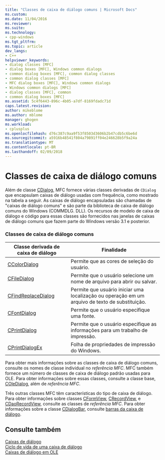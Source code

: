 ```yaml
---
title: "Classes de caixa de diálogo comuns | Microsoft Docs"
ms.custom: 
ms.date: 11/04/2016
ms.reviewer: 
ms.suite: 
ms.technology:
- cpp-windows
ms.tgt_pltfrm: 
ms.topic: article
dev_langs:
- C++
helpviewer_keywords:
- dialog classes [MFC]
- dialog boxes [MFC], Windows common dialogs
- common dialog boxes [MFC], common dialog classes
- common dialog classes [MFC]
- MFC dialog boxes [MFC], Windows common dialogs
- Windows common dialogs [MFC]
- dialog classes [MFC], common
- common dialog boxes [MFC]
ms.assetid: 5c4f6443-896c-4b05-a7df-8169fdadc71d
caps.latest.revision: 
author: mikeblome
ms.author: mblome
manager: ghogen
ms.workload:
- cplusplus
ms.openlocfilehash: d76c387c9aa9f53f8503d3606b2b47cdb5c6be6d
ms.sourcegitcommit: a5916b48541f804a79891ff04e246628b5f9a24a
ms.translationtype: MT
ms.contentlocale: pt-BR
ms.lasthandoff: 02/09/2018
---
```

# <a name="common-dialog-classes"></a>Classes de caixa de diálogo comuns
Além de classe [CDialog](../mfc/reference/cdialog-class.md), MFC fornece várias classes derivadas de `CDialog` que encapsulam caixas de diálogo usadas com frequência, como mostrado na tabela a seguir. As caixas de diálogo encapsuladas são chamadas de "caixas de diálogo comuns" e são parte da biblioteca de caixa de diálogo comuns do Windows (COMMDLG. DLL). Os recursos de modelo de caixa de diálogo e código para essas classes são fornecidos nas janelas de caixas de diálogo comuns que fazem parte do Windows versão 3.1 e posterior.  
  
### <a name="common-dialog-classes"></a>Classes de caixa de diálogo comuns  
  
|Classe derivada de caixa de diálogo|Finalidade|  
|--------------------------|-------------|  
|[CColorDialog](../mfc/reference/ccolordialog-class.md)|Permite que as cores de seleção do usuário.|  
|[CFileDialog](../mfc/reference/cfiledialog-class.md)|Permite que o usuário selecione um nome de arquivo para abrir ou salvar.|  
|[CFindReplaceDialog](../mfc/reference/cfindreplacedialog-class.md)|Permite que usuário iniciar uma localização ou operação em um arquivo de texto de substituição.|  
|[CFontDialog](../mfc/reference/cfontdialog-class.md)|Permite que o usuário especifique uma fonte.|  
|[CPrintDialog](../mfc/reference/cprintdialog-class.md)|Permite que o usuário especifique as informações para um trabalho de impressão.|  
|[CPrintDialogEx](../mfc/reference/cprintdialogex-class.md)|Folha de propriedades de impressão do Windows.|  
  
 Para obter mais informações sobre as classes de caixa de diálogo comuns, consulte os nomes de classe individual no *referência MFC*. MFC também fornece um número de classes de caixa de diálogo padrão usadas para OLE. Para obter informações sobre essas classes, consulte a classe base, [COleDialog](../mfc/reference/coledialog-class.md), além de *referência MFC*.  
  
 Três outras classes MFC têm características do tipo de caixa de diálogo. Para obter informações sobre classes [CFormView](../mfc/reference/cformview-class.md), [CRecordView](../mfc/reference/crecordview-class.md), e [CDaoRecordView](../mfc/reference/cdaorecordview-class.md), consulte as classes de *referência MFC*. Para obter informações sobre a classe [CDialogBar](../mfc/reference/cdialogbar-class.md), consulte [barras da caixa de diálogo](../mfc/dialog-bars.md).  
  
## <a name="see-also"></a>Consulte também  
 [Caixas de diálogo](../mfc/dialog-boxes.md)   
 [Ciclo de vida de uma caixa de diálogo](../mfc/life-cycle-of-a-dialog-box.md)   
 [Caixas de diálogo em OLE](../mfc/dialog-boxes-in-ole.md)

